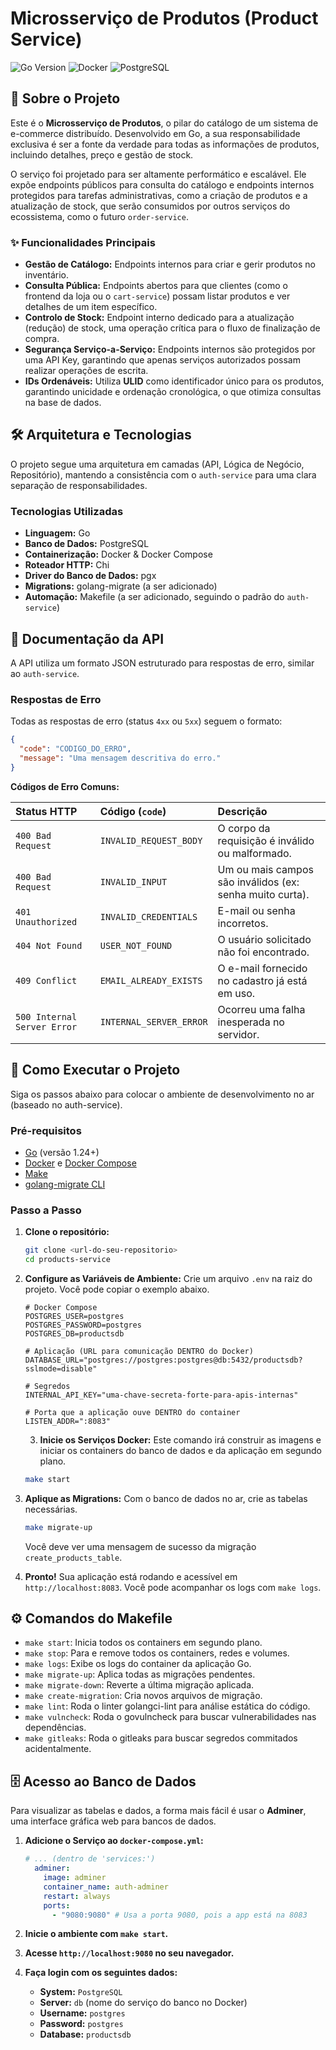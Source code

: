 # Microsserviço de Produtos (Product Service)

![Go Version](https://img.shields.io/badge/Go-1.24-blue.svg)
![Docker](https://img.shields.io/badge/Docker-20.10-blue.svg)
![PostgreSQL](https://img.shields.io/badge/PostgreSQL-15-blue.svg)

## 📖 Sobre o Projeto

Este é o **Microsserviço de Produtos**, o pilar do catálogo de um sistema de e-commerce distribuído. Desenvolvido em Go, a sua responsabilidade exclusiva é ser a fonte da verdade para todas as informações de produtos, incluindo detalhes, preço e gestão de stock.

O serviço foi projetado para ser altamente performático e escalável. Ele expõe endpoints públicos para consulta do catálogo e endpoints internos protegidos para tarefas administrativas, como a criação de produtos e a atualização de stock, que serão consumidos por outros serviços do ecossistema, como o futuro `order-service`.

### ✨ Funcionalidades Principais
* **Gestão de Catálogo:** Endpoints internos para criar e gerir produtos no inventário.
* **Consulta Pública:** Endpoints abertos para que clientes (como o frontend da loja ou o `cart-service`) possam listar produtos e ver detalhes de um item específico.
* **Controlo de Stock:** Endpoint interno dedicado para a atualização (redução) de stock, uma operação crítica para o fluxo de finalização de compra.
* **Segurança Serviço-a-Serviço:** Endpoints internos são protegidos por uma API Key, garantindo que apenas serviços autorizados possam realizar operações de escrita.
* **IDs Ordenáveis:** Utiliza **ULID** como identificador único para os produtos, garantindo unicidade e ordenação cronológica, o que otimiza consultas na base de dados.

## 🛠️ Arquitetura e Tecnologias

O projeto segue uma arquitetura em camadas (API, Lógica de Negócio, Repositório), mantendo a consistência com o `auth-service` para uma clara separação de responsabilidades.

### Tecnologias Utilizadas
* **Linguagem:** Go
* **Banco de Dados:** PostgreSQL
* **Containerização:** Docker & Docker Compose
* **Roteador HTTP:** Chi
* **Driver do Banco de Dados:** pgx
* **Migrations:** golang-migrate (a ser adicionado)
* **Automação:** Makefile (a ser adicionado, seguindo o padrão do `auth-service`)

## 📜 Documentação da API

A API utiliza um formato JSON estruturado para respostas de erro, similar ao `auth-service`.

### Respostas de Erro
Todas as respostas de erro (status `4xx` ou `5xx`) seguem o formato:
```json
{
  "code": "CODIGO_DO_ERRO",
  "message": "Uma mensagem descritiva do erro."
}
```

**Códigos de Erro Comuns:**

| Status HTTP | Código (`code`) | Descrição |
| :--- | :--- | :--- |
| `400 Bad Request` | `INVALID_REQUEST_BODY` | O corpo da requisição é inválido ou malformado. |
| `400 Bad Request` | `INVALID_INPUT` | Um ou mais campos são inválidos (ex: senha muito curta). |
| `401 Unauthorized`| `INVALID_CREDENTIALS` | E-mail ou senha incorretos. |
| `404 Not Found` | `USER_NOT_FOUND` | O usuário solicitado não foi encontrado. |
| `409 Conflict` | `EMAIL_ALREADY_EXISTS` | O e-mail fornecido no cadastro já está em uso. |
| `500 Internal Server Error` | `INTERNAL_SERVER_ERROR` | Ocorreu uma falha inesperada no servidor. |

## 🚀 Como Executar o Projeto
Siga os passos abaixo para colocar o ambiente de desenvolvimento no ar (baseado no auth-service).

### Pré-requisitos
* [Go](https://go.dev/doc/install) (versão 1.24+)
* [Docker](https://docs.docker.com/get-docker/) e [Docker Compose](https://docs.docker.com/compose/install/)
* [Make](https://www.gnu.org/software/make/)
* [golang-migrate CLI](https://github.com/golang-migrate/migrate/tree/master/cmd/migrate)


### Passo a Passo
1.  **Clone o repositório:**
    ```bash
    git clone <url-do-seu-repositorio>
    cd products-service
    ```
2.  **Configure as Variáveis de Ambiente:**
    Crie um arquivo `.env` na raiz do projeto. Você pode copiar o exemplo abaixo.
    ```env
    # Docker Compose
    POSTGRES_USER=postgres
    POSTGRES_PASSWORD=postgres
    POSTGRES_DB=productsdb

    # Aplicação (URL para comunicação DENTRO do Docker)
    DATABASE_URL="postgres://postgres:postgres@db:5432/productsdb?sslmode=disable"

    # Segredos
    INTERNAL_API_KEY="uma-chave-secreta-forte-para-apis-internas"

    # Porta que a aplicação ouve DENTRO do container
    LISTEN_ADDR=":8083"
    ```

    3.  **Inicie os Serviços Docker:**
    Este comando irá construir as imagens e iniciar os containers do banco de dados e da aplicação em segundo plano.
    ```bash
    make start
    ```

4.  **Aplique as Migrations:**
    Com o banco de dados no ar, crie as tabelas necessárias.
    ```bash
    make migrate-up
    ```
    Você deve ver uma mensagem de sucesso da migração `create_products_table`.

5.  **Pronto!**
    Sua aplicação está rodando e acessível em `http://localhost:8083`. Você pode acompanhar os logs com `make logs`.

## ⚙️ Comandos do Makefile

* `make start`: Inicia todos os containers em segundo plano.
* `make stop`: Para e remove todos os containers, redes e volumes.
* `make logs`: Exibe os logs do container da aplicação Go.
* `make migrate-up`: Aplica todas as migrações pendentes.
* `make migrate-down`: Reverte a última migração aplicada.
* `make create-migration`: Cria novos arquivos de migração.
* `make lint`: Roda o linter golangci-lint para análise estática do código.
* `make vulncheck`: Roda o govulncheck para buscar vulnerabilidades nas dependências.
* `make gitleaks`: Roda o gitleaks para buscar segredos commitados acidentalmente.

## 🗄️ Acesso ao Banco de Dados

Para visualizar as tabelas e dados, a forma mais fácil é usar o **Adminer**, uma interface gráfica web para bancos de dados.

1.  **Adicione o Serviço ao `docker-compose.yml`:**
    ```yaml
    # ... (dentro de 'services:')
      adminer:
        image: adminer
        container_name: auth-adminer
        restart: always
        ports:
          - "9080:9080" # Usa a porta 9080, pois a app está na 8083
    ```

2.  **Inicie o ambiente com `make start`.**

3.  **Acesse `http://localhost:9080` no seu navegador.**

4.  **Faça login com os seguintes dados:**
    * **System:** `PostgreSQL`
    * **Server:** `db` (nome do serviço do banco no Docker)
    * **Username:** `postgres`
    * **Password:** `postgres`
    * **Database:** `productsdb`